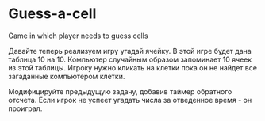 # Guess-a-cell
Game in which player needs to guess cells

Давайте теперь реализуем игру угадай ячейку. В этой игре будет дана таблица 10 на 10. Компьютер случайным образом запоминает 10 ячеек из этой таблицы. Игроку нужно кликать на клетки пока он не найдет все загаданные компьютером клетки.

Модифицируйте предыдущую задачу, добавив таймер обратного отсчета. Если игрок не успеет угадать числа за отведенное время - он проиграл.